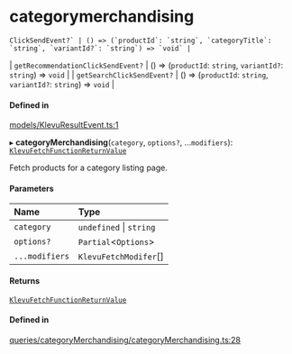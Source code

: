 # categorymerchandising
    ClickSendEvent?` | () => (`productId`: `string`, `categoryTitle`: `string`, `variantId?`: `string`) => `void` |
| `getRecommendationClickSendEvent?` | () => (`productId`: `string`, `variantId?`: `string`) => `void` |
| `getSearchClickSendEvent?` | () => (`productId`: `string`, `variantId?`: `string`) => `void` |

#### Defined in

[models/KlevuResultEvent.ts:1](https://github.com/klevultd/frontend-sdk/blob/f14d7e9/packages/klevu-core/src/models/KlevuResultEvent.ts#L1)



▸ **categoryMerchandising**(`category`, `options?`, ...`modifiers`): [`KlevuFetchFunctionReturnValue`](modules.md#klevufetchfunctionreturnvalue)

Fetch products for a category listing page.

#### Parameters

| Name | Type |
| :------ | :------ |
| `category` | `undefined` \| `string` |
| `options?` | `Partial`<`Options`\> |
| `...modifiers` | `KlevuFetchModifer`[] |

#### Returns

[`KlevuFetchFunctionReturnValue`](modules.md#klevufetchfunctionreturnvalue)

#### Defined in

[queries/categoryMerchandising/categoryMerchandising.ts:28](https://github.com/klevultd/frontend-sdk/blob/f14d7e9/packages/klevu-core/src/queries/categoryMerchandising/categoryMerchandising.ts#L28)


